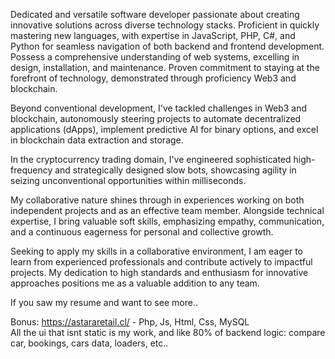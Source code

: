Dedicated and versatile software developer passionate about creating innovative solutions across diverse technology stacks. Proficient in quickly mastering new languages, with expertise in JavaScript, PHP, C#, and Python for seamless navigation of both backend and frontend development. Possess a comprehensive understanding of web systems, excelling in design, installation, and maintenance. Proven commitment to staying at the forefront of technology, demonstrated through proficiency Web3 and blockchain.

Beyond conventional development, I've tackled challenges in Web3 and blockchain, autonomously steering projects to automate decentralized applications (dApps), implement predictive AI for binary options, and excel in blockchain data extraction and storage.

In the cryptocurrency trading domain, I've engineered sophisticated high-frequency and strategically designed slow bots, showcasing agility in seizing unconventional opportunities within milliseconds.

My collaborative nature shines through in experiences working on both independent projects and as an effective team member. Alongside technical expertise, I bring valuable soft skills, emphasizing empathy, communication, and a continuous eagerness for personal and collective growth.

Seeking to apply my skills in a collaborative environment, I am eager to learn from experienced professionals and contribute actively to impactful projects. My dedication to high standards and enthusiasm for innovative approaches positions me as a valuable addition to any team.

If you saw my resume and want to see more..

Bonus:
https://astararetail.cl/ - Php, Js, Html, Css, MySQL\
All the ui that isnt static is my work, and like 80% of backend logic: compare car, bookings, cars data, loaders, etc..
